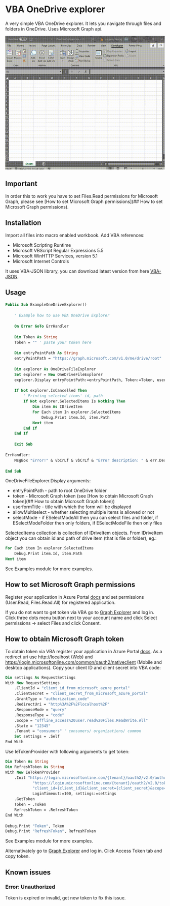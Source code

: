 # VBA OneDrive explorer

A very simple VBA OneDrive explorer. It lets you navigate through files and folders in OneDrive. Uses Microsoft Graph api.

![screen-gif](./presentation.gif)

## Important

In order this to work you have to set Files.Read permissions for Microsoft Graph, please see [How to set Microsoft Graph permissions](## How to set Microsoft Graph permissions).

## Installation

Import all files into macro enabled workbook. Add VBA references:

- Microsoft Scripting Runtime
- Microsoft VBScript Regular Expressions 5.5
- Microsoft WinHTTP Services, version 5.1
- Microsoft Internet Controls

It uses VBA-JSON library, you can download latest version from here [VBA-JSON](https://github.com/VBA-tools/VBA-JSON/releases).

## Usage

```vb
Public Sub ExampleOneDriveExplorer()

    ' Example how to use VBA OneDrive Explorer

    On Error GoTo ErrHandler
    
    Dim Token As String
    Token = "" ' paste your token here
    
    Dim entryPointPath As String
    entryPointPath = "https://graph.microsoft.com/v1.0/me/drive/root"

    Dim explorer As OneDriveFileExplorer
    Set explorer = New OneDriveFileExplorer
    explorer.Display entryPointPath:=entryPointPath, Token:=Token, userformTitle:="Select file", allowMultiselect:=True, selectMode:=ESelectModeAll

    If Not explorer.IsCancelled Then
        ' Printing selected items' id, path
        If Not explorer.SelectedItems Is Nothing Then
            Dim item As IDriveItem
            For Each item In explorer.SelectedItems
                Debug.Print item.Id, item.Path
            Next item
        End If
    End If

    Exit Sub
    
ErrHandler:
    MsgBox "Error!" & vbCrLf & vbCrLf & "Error description: " & err.Description & vbCrLf & "Error source: " & err.Source, vbExclamation, "Error!"

End Sub
```

OneDriveFileExplorer.Display arguments:

- entryPointPath - path to root OneDrive folder
- token - Microsoft Graph token (see [How to obtain Microsoft Graph token](## How to obtain Microsoft Graph token))
- userformTitle - title with which the form will be displayed
- allowMultiselect - whether selecting multiple items is allowed or not
- selectMode - if ESelectModeAll then you can select files and folder, if ESelectModeFolder then only folders, if ESelectModeFile then only files

SelectedItems collection is collection of IDriveItem objects. From IDriveItem object you can obtain id and path of drive item (that is file or folder), eg.:

```vb
For Each item In explorer.SelectedItems
    Debug.Print item.Id, item.Path
Next item
```

See Examples module for more examples.

## How to set Microsoft Graph permissions

Register your application in Azure Portal [docs](https://docs.microsoft.com/en-us/graph/auth-register-app-v2) and set permissions (User.Read, Files.Read.All) for registered application.

If you do not want to get token via VBA go to [Graph Explorer](https://developer.microsoft.com/en-us/graph/graph-explorer) and log in. Click three dots menu button next to your account name and click Select permissions -> select Files and click Consent.

## How to obtain Microsoft Graph token

To obtain token via VBA register your application in Azure Portal [docs](https://docs.microsoft.com/en-us/graph/auth-register-app-v2). As a redirect uri use http://localhost (Web) and https://login.microsoftonline.com/common/oauth2/nativeclient (Mobile and desktop applications). Copy your client ID and client secret into VBA code:

```vb
Dim settings As RequestSettings
With New RequestSettings
    .ClientId = "client_id_from_microsoft_azure_portal"
    .ClientSecret = "client_secret_from_microsoft_azure_portal"
    .GrantType = "authorization_code"
    .RedirectUri = "http%3A%2F%2Flocalhost%2F"
    .ResponseMode = "query"
    .ResponseType = "code"
    .Scope = "offline_access%20user.read%20Files.ReadWrite.All"
    .State = "12345"
    .Tenant = "consumers" ' consumers/ organizations/ common
    Set settings = .Self
End With
```

Use IeTokenProvider with following arguments to get token:

```vb
Dim Token As String
Dim RefreshToken As String
With New IeTokenProvider
    .Init "https://login.microsoftonline.com/{tenant}/oauth2/v2.0/authorize?client_id={client_id}&response_type=code&redirect_uri={redirect_uri}&response_mode=query&scope={scope}&state={state}", _
            "https://login.microsoftonline.com/{tenant}/oauth2/v2.0/token", _
            "client_id={client_id}&client_secret={client_secret}&scope={scope}&code={code}&redirect_uri={redirect_uri}&grant_type={grant_type}", _
            LoginTimeout:=100, settings:=settings
    .GetToken
    Token = .Token
    RefreshToken = .RefreshToken
End With

Debug.Print "Token", Token
Debug.Print "RefreshToken", RefreshToken
```

See Examples module for more examples.

Alternativately go to [Graph Explorer](https://developer.microsoft.com/en-us/graph/graph-explorer) and log in. Click Access Token tab and copy token.

## Known issues

### Error: Unauthorized
Token is expired or invalid, get new token to fix this issue.
